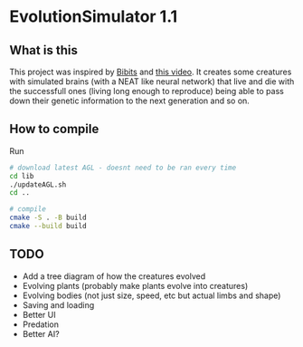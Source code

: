 # EvolutionSimulator 1.1

## What is this
This project was inspired by [Bibits](https://www.youtube.com/@TheBibitesDigitalLife) and [this video](https://www.youtube.com/watch?v=N3tRFayqVtk). It creates some creatures with simulated brains (with a NEAT like neural network) that live and die with the successfull ones (living long enough to reproduce) being able to pass down their genetic information to the next generation and so on.

## How to compile
Run
```bash
# download latest AGL - doesnt need to be ran every time
cd lib
./updateAGL.sh
cd ..

# compile
cmake -S . -B build
cmake --build build

```

## TODO
- Add a tree diagram of how the creatures evolved
- Evolving plants (probably make plants evolve into creatures)
- Evolving bodies (not just size, speed, etc but actual limbs and shape)
- Saving and loading
- Better UI
- Predation
- Better AI?
